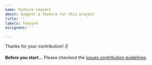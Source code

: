```yaml
---
name: Feature request
about: Suggest a feature for this project
title: ''
labels: feature
assignees: ''

---
```


Thanks for your contribution! ✌️

**Before you start...**
Please checkout the [issues contribution guidelines](https://github.com/nivisi/LeafyLauncher/wiki/Contribution-Guidelines#issues).
